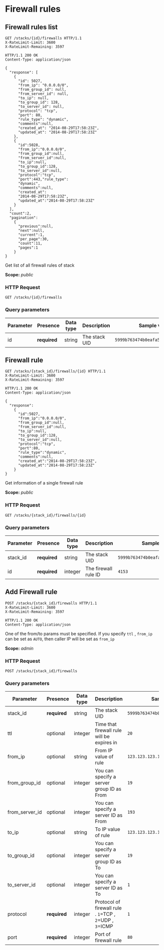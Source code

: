 # Firewall rules

## Firewall rules list

```http
GET /stacks/{id}/firewalls HTTP/1.1
X-RateLimit-Limit: 3600
X-RateLimit-Remaining: 3597
```

```http
HTTP/1.1 200 OK
Content-Type: application/json

{
  "response": [
    {
      "id": 5027,
      "from_ip": "0.0.0.0/0",
      "from_group_id": null,
      "from_server_id": null,
      "to_ip": null,
      "to_group_id": 128,
      "to_server_id": null,
      "protocol": "tcp",
      "port": 80,
      "rule_type": "dynamic",
      "comments":null,
      "created_at": "2014-08-29T17:58:23Z",
      "updated_at": "2014-08-29T17:58:23Z"
    },
    {
      "id":5028,
      "from_ip":"0.0.0.0/0",
      "from_group_id":null,
      "from_server_id":null,
      "to_ip":null,
      "to_group_id":128,
      "to_server_id":null,
      "protocol":"tcp",
      "port":443,"rule_type":
      "dynamic",
      "comments":null,
      "created_at":
      "2014-08-29T17:58:23Z",
      "updated_at":"2014-08-29T17:58:23Z"
    }
  ],
  "count":2,
  "pagination":
    {
      "previous":null,
      "next":null,
      "current":1,
      "per_page":30,
      "count":11,
      "pages":1
    }
}
```

Get list of all firewall rules of stack

<aside class="notice">
<b>Scope:</b> <i>public</i>
</aside>

### HTTP Request

`GET /stacks/{id}/firewalls`

### Query parameters

Parameter | Presence | Data type | Description |  Sample value
--------- | ------- | ------- |----------- |  -------
id | **required** | string | The stack UID | `5999b763474b0eafa5fafb64bff0ba80`

## Firewall rule

```http
GET /stacks/{stack_id}/firewalls/{id} HTTP/1.1
X-RateLimit-Limit: 3600
X-RateLimit-Remaining: 3597
```

```http
HTTP/1.1 200 OK
Content-Type: application/json

{
  "response":
    {
      "id":5027,
      "from_ip":"0.0.0.0/0",
      "from_group_id":null,
      "from_server_id":null,
      "to_ip":null,
      "to_group_id":128,
      "to_server_id":null,
      "protocol":"tcp",
      "port":80,
      "rule_type":"dynamic",
      "comments":null,
      "created_at":"2014-08-29T17:58:23Z",
      "updated_at":"2014-08-29T17:58:23Z"
    }
}
```

Get information of a single firewall rule

<aside class="notice">
<b>Scope:</b> <i>public</i>
</aside>

### HTTP Request

`GET /stacks/{stack_id}/firewalls/{id}`

### Query parameters

Parameter | Presence | Data type | Description |  Sample value
--------- | ------- | ------- |----------- |  -------
stack_id | **required** | string | The stack UID | `5999b763474b0eafa5fafb64bff0ba80`
id | **required** | integer | The firewall rule ID | `4153`

## Add Firewall rule

```http
POST /stacks/{stack_id}/firewalls HTTP/1.1
X-RateLimit-Limit: 3600
X-RateLimit-Remaining: 3597
```

```http
HTTP/1.1 200 OK
Content-Type: application/json
```

One of the from/to params must be specified.
If you specify `ttl` , `from_ip` can be set as `AUTO`, then caller IP will be set as `from_ip`

<aside class="notice">
<b>Scope:</b> <i>admin</i>
</aside>

### HTTP Request

`POST /stacks/{stack_id}/firewalls`

### Query parameters

Parameter | Presence | Data type | Description |  Sample value
--------- | ------- | ------- |----------- |  -------
stack_id | **required** | string | The stack UID | `5999b763474b0eafa5fafb64bff0ba80`
ttl | optional | integer | Time that firewall rule will be expires in | `20`
from_ip | optional | string | From IP value of rule | `123.123.123.123`
from_group_id | optional | integer | You can specify a server group ID as From | `19`
from_server_id | optional | integer | You can specify a server ID as From | `193`
to_ip | optional | string | To IP value of rule | `123.123.123.123`
to_group_id | optional | integer | You can specify a server group ID as To | `19`
to_server_id | optional | integer | You can specify a server ID as To | `1`
protocol | **required** | integer | Protocol of firewall rule . `1`=TCP , `2`=UDP , `3`=ICMP | `1`
port | **required** | integer | Port of firewall rule | `80`
